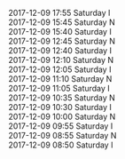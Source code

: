 2017-12-09 17:55 Saturday  I  
2017-12-09 15:45 Saturday  N  
2017-12-09 15:40 Saturday  I  
2017-12-09 12:45 Saturday  N  
2017-12-09 12:40 Saturday  I  
2017-12-09 12:10 Saturday  N  
2017-12-09 12:05 Saturday  I  
2017-12-09 11:10 Saturday  N  
2017-12-09 11:05 Saturday  I  
2017-12-09 10:35 Saturday  N  
2017-12-09 10:30 Saturday  I  
2017-12-09 10:00 Saturday  N  
2017-12-09 09:55 Saturday  I  
2017-12-09 08:55 Saturday  N  
2017-12-09 08:50 Saturday  I  
